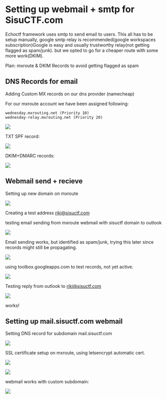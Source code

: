 # Setting up webmail + smtp for SisuCTF.com

Echoctf framework uses smtp to send email to users. This all has to be setup manually, google smtp relay is recommended(google workspaces subscription)Google is easy and usually trustworthy relay(not getting flagged as spam/junk). but we opted to go for a cheaper route with some more work(DKIM). 

Plan: mxroute & DKIM Records to avoid getting flagged as spam


## DNS Records for email

Adding Custom MX records on our dns provider (namecheap)

For our mxroute account we have been assigned following:
```
wednesday.mxrouting.net (Priority 10)
wednesday-relay.mxrouting.net (Priority 20)
```
![](assets/1741532075404.png)

TXT SPF record:

![](assets/1741532195539.png)


DKIM+DMARC records:

![](assets/1741533141604.png)

## Webmail send + recieve

Setting up new domain on mxroute

![](assets/1741520356146.png)

Creating a test address riki@sisuctf.com

testing email sending from mxroute webmail with sisuctf domain to outlook

![](assets/1741532940514.png)

Email sending works, but identified as spam/junk, trying this later since records might still be propagating. 

![](assets/1741532965154.png)

using toolbox.googleapps.com to test records, not yet active.

![](assets/1741533427118.png)


Testing reply from outlook to riki@sisuctf.com

![](assets/1741533034537.png)

works!

## Setting up mail.sisuctf.com webmail

Setting DNS record for subdomain mail.sisuctf.com

![](assets/1741533790802.png)

SSL certificate setup on mxroute, using letsencrypt automatic cert.

![](assets/1741533699496.png)

![](assets/1741533769850.png)

webmail works with custom subdomain:

![](assets/1741533934151.png)

